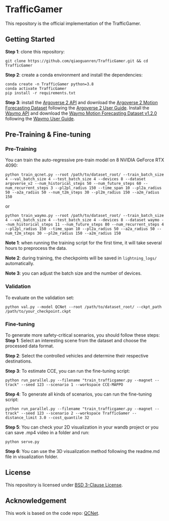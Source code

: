 # TrafficGamer

This repository is the official implementation of the TrafficGamer.

## Getting Started

**Step 1**: clone this repository:

```
git clone https://github.com/qiaoguanren/TrafficGamer.git && cd TrafficGamer
```

**Step 2**: create a conda environment and install the dependencies:
```
conda create -n TrafficGamer python=3.8
conda activate TrafficGamer
pip install -r requirements.txt
```

**Step 3**: install the [Argoverse 2 API](https://github.com/argoverse/av2-api) and download the [Argoverse 2 Motion Forecasting Dataset](https://www.argoverse.org/av2.html) following the [Argoverse 2 User Guide](https://argoverse.github.io/user-guide/getting_started.html). Install the [Waymo API](https://github.com/waymo-research/waymo-open-dataset) and download the [Waymo Motion Forecasting Dataset v1.2.0](https://waymo.com/open/download/motion-forecasting/) following the [Waymo User Guide](https://github.com/waymo-research/waymo-open-dataset/blob/master/docs/user_guide.md).

## Pre-Training & Fine-tuning

### Pre-Training

You can train the auto-regressive pre-train model on 8 NVIDIA GeForce RTX 4090:
```
python train_qcnet.py --root /path/to/dataset_root/ --train_batch_size 4 --val_batch_size 4 --test_batch_size 4 --devices 8 --dataset argoverse_v2 --num_historical_steps 50 --num_future_steps 60 --num_recurrent_steps 3 --pl2pl_radius 150 --time_span 10 --pl2a_radius 50 --a2a_radius 50 --num_t2m_steps 30 --pl2m_radius 150 --a2m_radius 150
```
or 
```
python train_waymo.py --root /path/to/dataset_root/ --train_batch_size 4 --val_batch_size 4 --test_batch_size 4 --devices 8 --dataset waymo --num_historical_steps 11 --num_future_steps 80 --num_recurrent_steps 4 --pl2pl_radius 150 --time_span 10 --pl2a_radius 50 --a2a_radius 50 --num_t2m_steps 30 --pl2m_radius 150 --a2m_radius 150
```

**Note 1**: when running the training script for the first time, it will take several hours to preprocess the data.

**Note 2**: during training, the checkpoints will be saved in `lightning_logs/` automatically. 

**Note 3**: you can adjust the batch size and the number of devices.

### Validation

To evaluate on the validation set:
```
python val.py --model QCNet --root /path/to/dataset_root/ --ckpt_path /path/to/your_checkpoint.ckpt
```

### Fine-tuning

To generate more safety-critical scenarios, you should follow these steps:
**Step 1**: Select an interesting scene from the dataset and choose the processed data format.

**Step 2**: Select the controlled vehicles and determine their respective destinations.

**Step 3**: To estimate CCE, you can run the fine-tuning script:
```
python run_parallel.py --filename "train_trafficgamer.py --magnet --track" --seed 123 --scenario 1 --workspace CCE-MAPPO
```

**Step 4**: To generate all kinds of scenarios, you can run the fine-tuning script:
```
python run_parallel.py --filename "train_trafficgamer.py --magnet --track" --seed 123 --scenario 2 --workspace TrafficGamer --distance_limit 3.0 --cost_quantile 32
```

**Step 5**: You can check your 2D visualization in your wandb project or you can save .mp4 video in a folder and run:
```
python serve.py
```

**Step 6**: You can use the 3D visualization method following the readme.md file in visualization folder.

## License

This repository is licensed under [BSD 3-Clause License](LICENSE).

## Acknowledgement

This work is based on the code repo: [QCNet](https://github.com/ZikangZhou/QCNet).  